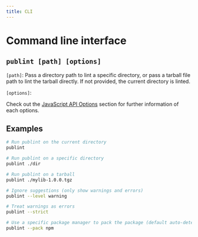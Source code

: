 ```yaml
---
title: CLI
---
```


<script setup>
const options = [
  {
    flag: '--level',
    type: `'suggestion' | 'warning' | 'error'`,
    default: `'suggestion'`,
    description: 'Level of messages to log.',
  },
  {
    flag: '--pack',
    type: `'auto' | 'npm' | 'yarn' | 'pnpm' | 'bun' | false`,
    default: `'auto'`,
    description: 'Package manager to use for packing.',
  },
  {
    flag: '--strict',
    type: 'boolean',
    default: 'false',
    description: 'Report warnings as errors.',
  },
]

const optionsHtml = `\
<table>
  <thead>
    <tr>
      <th>Flag</th>
      <th>Description</th>
    </tr>
  </thead>
  <tbody>
  ${options.map(option => `\
    <tr>
      <td><code>${option.flag}</code></td>
      <td>
        <p><strong>Type:</strong> <code>${option.type}</code></p>
        <p><strong>Default:</strong> <code>${option.default}</code></p>
        <p>${option.description}</p>
      </td>
    </tr>
  `).join('\n')}
  </tbody>
</table>`
</script>

# Command line interface

## `publint [path] [options]`

`[path]`: Pass a directory path to lint a specific directory, or pass a tarball file path to lint the tarball directly. If not provided, the current directory is linted.

`[options]`:

<div v-html="optionsHtml" />

Check out the [JavaScript API Options](./javascript-api.md#options) section for further information of each options.

## Examples

```bash
# Run publint on the current directory
publint

# Run publint on a specific directory
publint ./dir

# Run publint on a tarball
publint ./mylib-1.0.0.tgz

# Ignore suggestions (only show warnings and errors)
publint --level warning

# Treat warnings as errors
publint --strict

# Use a specific package manager to pack the package (default auto-detects)
publint --pack npm
```

<style>
._docs_cli table p {
  margin: 0
}
._docs_cli table tbody > tr > td:first-child {
  white-space: nowrap;
}
</style>
